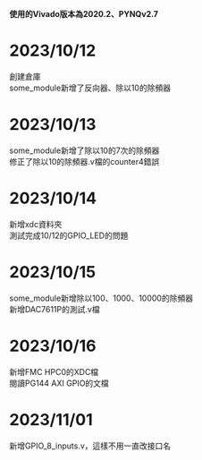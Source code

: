 **使用的Vivado版本為2020.2、PYNQv2.7**  
# 2023/10/12  
創建倉庫  
some_module新增了反向器、除以10的除頻器    
  
# 2023/10/13  
some_module新增了除以10的7次的除頻器  
修正了除以10的除頻器.v檔的counter4錯誤  
  
# 2023/10/14    
新增xdc資料夾  
測試完成10/12的GPIO_LED的問題  
  
# 2023/10/15  
some_module新增除以100、1000、10000的除頻器  
新增DAC7611P的測試.v檔  
  
# 2023/10/16  
新增FMC HPC0的XDC檔  
閱讀PG144 AXI GPIO的文檔  
  
# 2023/11/01  
新增GPIO_8_inputs.v，這樣不用一直改接口名   


